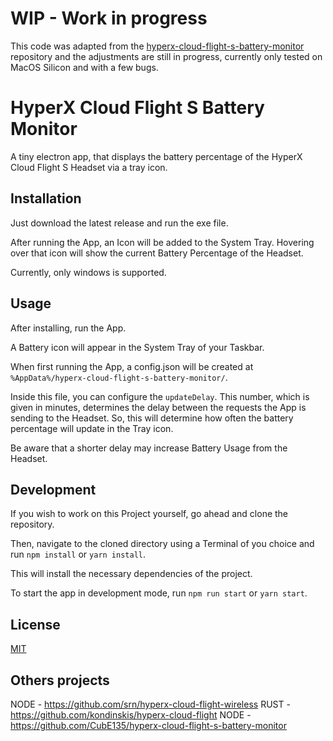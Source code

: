 # WIP - Work in progress
This code was adapted from the [hyperx-cloud-flight-s-battery-monitor](https://github.com/CubE135/hyperx-cloud-flight-s-battery-monitor) repository and the adjustments are still in progress, currently only tested on MacOS Silicon and with a few bugs.

# HyperX Cloud Flight S Battery Monitor
A tiny electron app, that displays the battery percentage of the HyperX Cloud Flight S Headset via a tray icon.

## Installation
Just download the latest release and run the exe file.

After running the App, an Icon will be added to the System Tray. Hovering over that icon will show the current Battery Percentage of the Headset.

Currently, only windows is supported.

## Usage
After installing, run the App.

A Battery icon will appear in the System Tray of your Taskbar.

When first running the App, a config.json will be created at `%AppData%/hyperx-cloud-flight-s-battery-monitor/`.

Inside this file, you can configure the `updateDelay`. This number, which is given in minutes, determines the delay between the requests the App is sending to the Headset. So, this will determine how often the battery percentage will update in the Tray icon.

Be aware that a shorter delay may increase Battery Usage from the Headset.

## Development
If you wish to work on this Project yourself, go ahead and clone the repository.

Then, navigate to the cloned directory using a Terminal of you choice and run `npm install` or `yarn install`.

This will install the necessary dependencies of the project.

To start the app in development mode, run `npm run start` or `yarn start`.

## License
[MIT](https://choosealicense.com/licenses/mit/)

## Others projects

NODE - https://github.com/srn/hyperx-cloud-flight-wireless
RUST - https://github.com/kondinskis/hyperx-cloud-flight
NODE - https://github.com/CubE135/hyperx-cloud-flight-s-battery-monitor